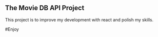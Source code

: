 ## The Movie DB API Project



This project is to improve my development with react and polish my skills.


#Enjoy

